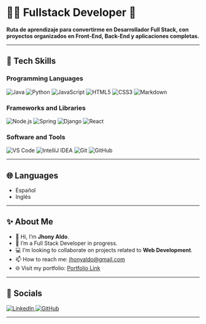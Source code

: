 # 👨‍💻 Fullstack Developer 🚀

**Ruta de aprendizaje para convertirme en Desarrollador Full Stack, con proyectos organizados en Front-End, Back-End y aplicaciones completas.**

---

## 🧰 **Tech Skills**

### **Programming Languages**
<p align="left">
  <img src="https://img.shields.io/badge/Java-ED8B00?style=flat&logo=java&logoColor=white" alt="Java" />
  <img src="https://img.shields.io/badge/Python-3776AB?style=flat&logo=python&logoColor=white" alt="Python" />
  <img src="https://img.shields.io/badge/JavaScript-323330?style=flat&logo=javascript&logoColor=F7DF1E" alt="JavaScript" />
  <img src="https://img.shields.io/badge/HTML5-E34F26?style=flat&logo=html5&logoColor=white" alt="HTML5" />
  <img src="https://img.shields.io/badge/CSS3-1572B6?style=flat&logo=css3&logoColor=white" alt="CSS3" />
  <img src="https://img.shields.io/badge/Markdown-000000?style=flat&logo=markdown&logoColor=white" alt="Markdown" />
</p>

### **Frameworks and Libraries**
<p align="left">
  <img src="https://img.shields.io/badge/Node.js-339933?style=flat&logo=node.js&logoColor=white" alt="Node.js" />
  <img src="https://img.shields.io/badge/Spring-6DB33F?style=flat&logo=spring&logoColor=white" alt="Spring" />
  <img src="https://img.shields.io/badge/Django-092E20?style=flat&logo=django&logoColor=white" alt="Django" />
  <img src="https://img.shields.io/badge/React-20232A?style=flat&logo=react&logoColor=61DAFB" alt="React" />
</p>

### **Software and Tools**
<p align="left">
  <img src="https://img.shields.io/badge/VS%20Code-0078D7?style=flat&logo=visual-studio-code&logoColor=white" alt="VS Code" />
  <img src="https://img.shields.io/badge/IntelliJ-000000?style=flat&logo=intellij-idea&logoColor=white" alt="IntelliJ IDEA" />
  <img src="https://img.shields.io/badge/Git-F05032?style=flat&logo=git&logoColor=white" alt="Git" />
  <img src="https://img.shields.io/badge/GitHub-181717?style=flat&logo=github&logoColor=white" alt="GitHub" />
</p>

---

## 🌐 **Languages**
- Español
- Inglés

---

## ✨ **About Me**
- 👋 Hi, I’m **Jhony Aldo**.
- 🌱 I’m a Full Stack Developer in progress.
- 💻 I’m looking to collaborate on projects related to **Web Development**.
- 📫 How to reach me: [jhonyaldo@gmail.com](mailto:jhonyaldo@gmail.com)
- 🌐 Visit my portfolio: [Portfolio Link](https://github.com/jhonyaldo)

---

## 🔗 **Socials**
<p align="left">
  <a href="https://www.linkedin.com/in/jhonyrm/" target="_blank">
    <img src="https://img.shields.io/badge/LinkedIn-0077B5?style=flat&logo=linkedin&logoColor=white" alt="LinkedIn" />
  </a>
  <a href="https://github.com/jhonyaldo" target="_blank">
    <img src="https://img.shields.io/badge/GitHub-181717?style=flat&logo=github&logoColor=white" alt="GitHub" />
  </a>
</p>

---
